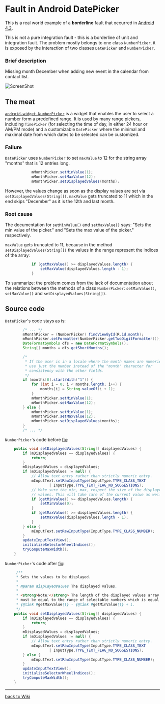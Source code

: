 # Fault in Android DatePicker

This is a real world example of a __borderline__ fault that occurred in [Android 4.2](https://code.google.com/p/android/issues/detail?id=39692).

This is not a pure integration fault - this is a borderline of unit and integration fault.
The problem mostly belongs to one class `NumberPicker`, it is exposed by the interaction of two classes `DatePicker` and `NumberPicker`.
  
### Brief description  
  
Missing month December when adding new event in the calendar from contact list.

![ScreenShot](https://raw.github.com/rubinovk/integration-faults/master/examples/images/android-december.png)

## The meat  

[`android.widget.NumberPicker`](https://developer.android.com/guide/topics/ui/controls/pickers.html) is a widget that enables the user to select a number form a predefined range. It is used by many range pickers, including `TimePicker` (for selecting the time of day, in either 24 hour or AM/PM mode) and a customizable `DatePicker` where the minimal and maximal date from which dates to be selected can be customized.
  
### Failure  
  
`DatePicker` uses `NumberPicker` to set `maxValue` to 12 for the string array "months" that is 12 entries long.

```java
            mMonthPicker.setMinValue(1);
            mMonthPicker.setMaxValue(12);
            mMonthPicker.setDisplayedValues(months);
```

However, the values change as soon as the display values are set via `setDisplayedValues(String[])`. `maxValue` gets truncated to 11 which in the end skips "December" as it is the 12th and last month.

### Root cause  

The documentation for `setMinValue()` and `setMaxValue()` says: "Sets the min value of the picker." and "Sets the max value of the picker." respectively.

`maxValue` gets truncated to 11, because in the method `setDisplayedValues(String[])` the values in the range represent the indices of the array:

```java
            if (getMaxValue() >= displayedValues.length) {
                setMaxValue(displayedValues.length - 1);
            }
```

To summarize: the problem comes from the lack of documentation about the relations between the methods of a class `NumberPicker`: `setMinValue()`, `setMaxValue()` and `setDisplayedValues(String[])`.
                                                              
## Source code 

`DatePicker`'s code stays as is:    

```java
        /* ... */
        mMonthPicker = (NumberPicker) findViewById(R.id.month);
        mMonthPicker.setFormatter(NumberPicker.getTwoDigitFormatter());
        DateFormatSymbols dfs = new DateFormatSymbols();
        String[] months = dfs.getShortMonths();

        /*
         * If the user is in a locale where the month names are numeric,
         * use just the number instead of the "month" character for
         * consistency with the other fields.
         */
        if (months[0].startsWith("1")) {
            for (int i = 0; i < months.length; i++) {
                months[i] = String.valueOf(i + 1);
            }
            mMonthPicker.setMinValue(1);
            mMonthPicker.setMaxValue(12);
        } else {
            mMonthPicker.setMinValue(1);
            mMonthPicker.setMaxValue(12);
            mMonthPicker.setDisplayedValues(months);
        }
        /* ... */
```        

`NumberPicker`'s code before [fix](https://github.com/android/platform_frameworks_base/commit/7018cfdc05dc6135949806749ff5c370dce09ced):

```java
    public void setDisplayedValues(String[] displayedValues) {
        if (mDisplayedValues == displayedValues) {
            return;
        }
        mDisplayedValues = displayedValues;
        if (mDisplayedValues != null) {
            // Allow text entry rather than strictly numeric entry.
            mInputText.setRawInputType(InputType.TYPE_CLASS_TEXT
                    | InputType.TYPE_TEXT_FLAG_NO_SUGGESTIONS);
            // Make sure the min, max, respect the size of the displayed
            // values. This will take care of the current value as well.
            if (getMinValue() >= displayedValues.length) {
                setMinValue(0);
            }
            if (getMaxValue() >= displayedValues.length) {
                setMaxValue(displayedValues.length - 1);
            }
        } else {
            mInputText.setRawInputType(InputType.TYPE_CLASS_NUMBER);
        }
        updateInputTextView();
        initializeSelectorWheelIndices();
        tryComputeMaxWidth();
    }
```

`NumberPicker`'s code after [fix](https://github.com/android/platform_frameworks_base/commit/7018cfdc05dc6135949806749ff5c370dce09ced):

```java
     /**
     * Sets the values to be displayed.
     *
     * @param displayedValues The displayed values.
     *
     * <strong>Note:</strong> The length of the displayed values array
     * must be equal to the range of selectable numbers which is equal to
     * {@link #getMaxValue()} - {@link #getMinValue()} + 1.
     */
    public void setDisplayedValues(String[] displayedValues) {
        if (mDisplayedValues == displayedValues) {
            return;
        }
        mDisplayedValues = displayedValues;
        if (mDisplayedValues != null) {
            // Allow text entry rather than strictly numeric entry.
            mInputText.setRawInputType(InputType.TYPE_CLASS_TEXT
                    | InputType.TYPE_TEXT_FLAG_NO_SUGGESTIONS);
        } else {
            mInputText.setRawInputType(InputType.TYPE_CLASS_NUMBER);
        }
        updateInputTextView();
        initializeSelectorWheelIndices();
        tryComputeMaxWidth();
    }  

```



---
[back to Wiki](https://github.com/rubinovk/integration-faults/wiki)
